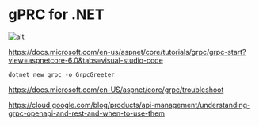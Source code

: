 # gPRC for .NET

![alt](https://lh3.googleusercontent.com/po_JLnNNjHUaJqBlVf6BRqFWj2jzxCuCcGaLol4ho38UnhnKprQipoHJkRnvDdznnCxQxbr050yUEkFuikhbk_NxvtSwUN1W2V3VsA-I_Bfa71WrpSRkSkidnJpgDUbgXG2t-deT=s1600)

https://docs.microsoft.com/en-us/aspnet/core/tutorials/grpc/grpc-start?view=aspnetcore-6.0&tabs=visual-studio-code

`dotnet new grpc -o GrpcGreeter`

https://docs.microsoft.com/en-US/aspnet/core/grpc/troubleshoot

https://cloud.google.com/blog/products/api-management/understanding-grpc-openapi-and-rest-and-when-to-use-them
